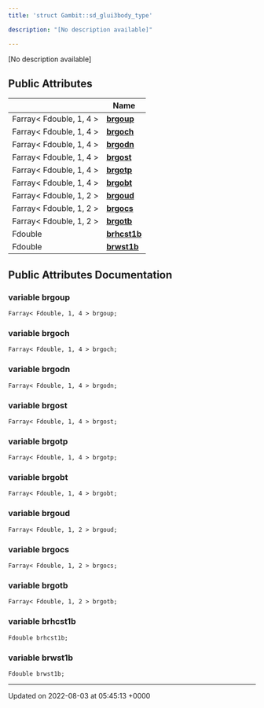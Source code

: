 ```yaml
---
title: 'struct Gambit::sd_glui3body_type'

description: "[No description available]"

---
```









[No description available]

## Public Attributes

|                | Name           |
| -------------- | -------------- |
| Farray< Fdouble, 1, 4 > | **[brgoup](/documentation/code/darkbit/classes/structgambit_1_1sd__glui3body__type/#variable-brgoup)**  |
| Farray< Fdouble, 1, 4 > | **[brgoch](/documentation/code/darkbit/classes/structgambit_1_1sd__glui3body__type/#variable-brgoch)**  |
| Farray< Fdouble, 1, 4 > | **[brgodn](/documentation/code/darkbit/classes/structgambit_1_1sd__glui3body__type/#variable-brgodn)**  |
| Farray< Fdouble, 1, 4 > | **[brgost](/documentation/code/darkbit/classes/structgambit_1_1sd__glui3body__type/#variable-brgost)**  |
| Farray< Fdouble, 1, 4 > | **[brgotp](/documentation/code/darkbit/classes/structgambit_1_1sd__glui3body__type/#variable-brgotp)**  |
| Farray< Fdouble, 1, 4 > | **[brgobt](/documentation/code/darkbit/classes/structgambit_1_1sd__glui3body__type/#variable-brgobt)**  |
| Farray< Fdouble, 1, 2 > | **[brgoud](/documentation/code/darkbit/classes/structgambit_1_1sd__glui3body__type/#variable-brgoud)**  |
| Farray< Fdouble, 1, 2 > | **[brgocs](/documentation/code/darkbit/classes/structgambit_1_1sd__glui3body__type/#variable-brgocs)**  |
| Farray< Fdouble, 1, 2 > | **[brgotb](/documentation/code/darkbit/classes/structgambit_1_1sd__glui3body__type/#variable-brgotb)**  |
| Fdouble | **[brhcst1b](/documentation/code/darkbit/classes/structgambit_1_1sd__glui3body__type/#variable-brhcst1b)**  |
| Fdouble | **[brwst1b](/documentation/code/darkbit/classes/structgambit_1_1sd__glui3body__type/#variable-brwst1b)**  |

## Public Attributes Documentation

### variable brgoup

```
Farray< Fdouble, 1, 4 > brgoup;
```


### variable brgoch

```
Farray< Fdouble, 1, 4 > brgoch;
```


### variable brgodn

```
Farray< Fdouble, 1, 4 > brgodn;
```


### variable brgost

```
Farray< Fdouble, 1, 4 > brgost;
```


### variable brgotp

```
Farray< Fdouble, 1, 4 > brgotp;
```


### variable brgobt

```
Farray< Fdouble, 1, 4 > brgobt;
```


### variable brgoud

```
Farray< Fdouble, 1, 2 > brgoud;
```


### variable brgocs

```
Farray< Fdouble, 1, 2 > brgocs;
```


### variable brgotb

```
Farray< Fdouble, 1, 2 > brgotb;
```


### variable brhcst1b

```
Fdouble brhcst1b;
```


### variable brwst1b

```
Fdouble brwst1b;
```


-------------------------------

Updated on 2022-08-03 at 05:45:13 +0000